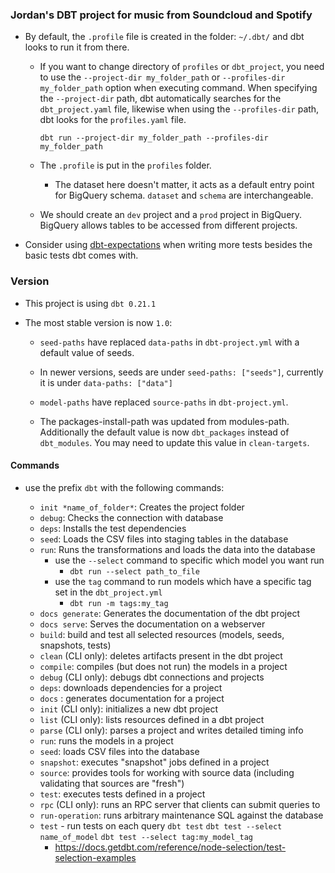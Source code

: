 ### Jordan's DBT project for music from Soundcloud and Spotify

- By default, the `.profile` file is created in the folder: `~/.dbt/` and dbt looks to run it from there.

  - If you want to change directory of `profiles` or `dbt_project`, you need to use the `--project-dir my_folder_path` or `--profiles-dir my_folder_path` option when executing command. When specifying the `--project-dir` path, dbt automatically searches for the `dbt_project.yaml` file, likewise when using the `--profiles-dir` path, dbt looks for the `profiles.yaml` file.

    ```
    dbt run --project-dir my_folder_path --profiles-dir my_folder_path
    ```

  - The `.profile` is put in the `profiles` folder.

    - The dataset here doesn't matter, it acts as a default entry point for BigQuery schema. `dataset` and `schema` are interchangeable.

  - We should create an `dev` project and a `prod` project in BigQuery. BigQuery allows tables to be accessed from different projects.

- Consider using [dbt-expectations](https://github.com/calogica/dbt-expectations) when writing more tests besides the basic tests dbt comes with.

### Version

- This project is using `dbt 0.21.1`

- The most stable version is now `1.0`:

  - `seed-paths` have replaced `data-paths` in `dbt-project.yml` with a default value of seeds.

  - In newer versions, seeds are under `seed-paths: ["seeds"]`, currently it is under `data-paths: ["data"]`

  - `model-paths` have replaced `source-paths` in `dbt-project.yml`.

  - The packages-install-path was updated from modules-path. Additionally the default value is now `dbt_packages` instead of `dbt_modules`. You may need to update this value in `clean-targets`.

#### Commands

- use the prefix `dbt` with the following commands:

  - `init *name_of_folder*`: Creates the project folder
  - `debug`: Checks the connection with database
  - `deps`: Installs the test dependencies
  - `seed`: Loads the CSV files into staging tables in the database
  - `run`: Runs the transformations and loads the data into the database
    - use the `--select` command to specific which model you want run
      - `dbt run --select path_to_file`
    - use the `tag` command to run models which have a specific tag set in the `dbt_project.yml`
      - `dbt run -m tags:my_tag`
  - `docs generate`: Generates the documentation of the dbt project
  - `docs serve`: Serves the documentation on a webserver
  - `build`: build and test all selected resources (models, seeds, snapshots, tests)
  - `clean` (CLI only): deletes artifacts present in the dbt project
  - `compile`: compiles (but does not run) the models in a project
  - `debug` (CLI only): debugs dbt connections and projects
  - `deps`: downloads dependencies for a project
  - `docs` : generates documentation for a project
  - `init` (CLI only): initializes a new dbt project
  - `list` (CLI only): lists resources defined in a dbt project
  - `parse` (CLI only): parses a project and writes detailed timing info
  - `run`: runs the models in a project
  - `seed`: loads CSV files into the database
  - `snapshot`: executes "snapshot" jobs defined in a project
  - `source`: provides tools for working with source data (including validating that sources are "fresh")
  - `test`: executes tests defined in a project
  - `rpc` (CLI only): runs an RPC server that clients can submit queries to
  - `run-operation`: runs arbitrary maintenance SQL against the database
  - `test` - run tests on each query
    `dbt test`
    `dbt test --select name_of_model`
    `dbt test --select tag:my_model_tag`
    - https://docs.getdbt.com/reference/node-selection/test-selection-examples
